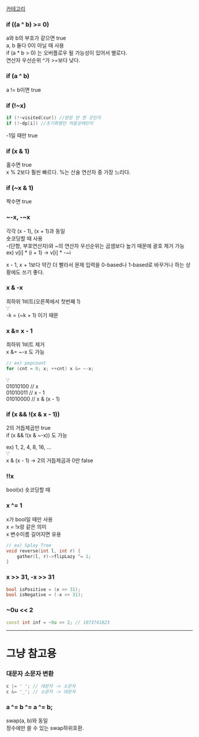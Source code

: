 [카테고리](/README.md)
### if ((a ^ b) >= 0)
a와 b의 부호가 같으면 true   
a, b 둘다 0이 아닐 때 사용   
if (a * b > 0) 는 오버플로우 될 가능성이 있어서 별로다.   
연산자 우선순위 ^가 >=보다 낮다.   

### if (a ^ b)
a != b이면 true

### if (!~x)
```cpp
if (!~visited[cur]) //방문 안 한 곳인지
if (!~dp[i]) //초기화됐던 처음상태인지
```
-1일 때만 true

### if (x & 1)
홀수면 true   
x % 2보다 훨씬 빠르다. %는 산술 연산자 중 가장 느리다.

### if (~x & 1)
짝수면 true

### ~-x, -~x
각각 (x - 1), (x + 1)과 동일   
숏코딩할 때 사용   
-(단항, 부호연산자)와 ~의 연산자 우선순위는 곱셈보다 높기 때문에 괄호 제거 가능   
ex) v[i] * (i + 1) -> v[i] * -~i   

x - 1, x + 1보다 약간 더 빨라서 문제 입력을 0-based나 1-based로 바꾸거나 하는 상황에도 쓰기 좋다.   

### x & -x
최하위 1비트(오른쪽에서 첫번째 1)   
$\because$   
-k = (~k + 1) 이기 때문   

### x &= x - 1
최하위 1비트 제거   
x &= ~-x 도 가능   
```cpp
// ex) popcount
for (cnt = 0; x; ++cnt) x &= ~-x;
```
$\because$   
01010100 // x   
01010011 // x - 1   
01010000 // x & (x - 1)   

### if (x && !(x & x - 1))
2의 거듭제곱만 true   
if (x && !(x & ~-x)) 도 가능   

ex) 1, 2, 4, 8, 16, ...   
$\because$   
x & (x - 1) ->  2의 거듭제곱과 0만 false

### !!x
bool(x) 숏코딩할 때

### x ^= 1
x가 bool일 때만 사용   
x = !x랑 같은 의미   
x 변수이름 길어지면 유용   
```cpp
// ex) Splay Tree
void reverse(int l, int r) {
    gather(l, r)->flipLazy ^= 1;
}
```

### x >> 31, -x >> 31
```cpp
bool isPositive = (x >> 31);
bool isNegative = (-x >> 31);
```

### ~0u << 2
```cpp
const int inf = ~0u >> 2; // 1073741823
```

---
# 그냥 참고용

### 대문자 소문자 변환
```cpp
c |= ' '; // 대문자 -> 소문자 
c &= '_'; // 소문자 -> 대문자
```

### a ^= b ^= a ^= b;
swap(a, b)와 동일   
정수에만 쓸 수 있는 swap하위호환.   